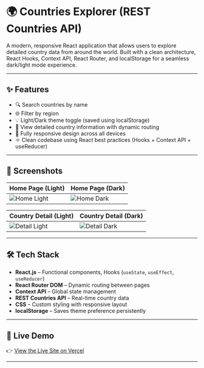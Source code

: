 # 🌍 Countries Explorer (REST Countries API)

A modern, responsive React application that allows users to explore detailed country data from around the world. Built with a clean architecture, React Hooks, Context API, React Router, and localStorage for a seamless dark/light mode experience.

---

## ✨ Features

- 🔍 Search countries by name
- 🌐 Filter by region
- 💡 Light/Dark theme toggle (saved using localStorage)
- 📄 View detailed country information with dynamic routing
- 📱 Fully responsive design across all devices
- ⚛️ Clean codebase using React best practices (Hooks + Context API + useReducer)

---

## 📸 Screenshots

| Home Page (Light) | Home Page (Dark) |
|-------------------|------------------|
| ![Home Light](./Screenshots/home-light.png) | ![Home Dark](./Screenshots/home-dark.png) |

| Country Detail (Light) | Country Detail (Dark) |
|------------------------|-----------------------|
| ![Detail Light](./Screenshots/detail-light.png) | ![Detail Dark](./Screenshots/detail-dark.png) |

---

## 🛠️ Tech Stack

- **React.js** – Functional components, Hooks (`useState`, `useEffect`, `useReducer`)
- **React Router DOM** – Dynamic routing between pages
- **Context API** – Global state management
- **REST Countries API** – Real-time country data
- **CSS** – Custom styling with responsive layout
- **localStorage** – Saves theme preference persistently

---

## 🚀 Live Demo

👉 [View the Live Site on Vercel](https://countries-explorer-project-r6i6.vercel.app/)

---
